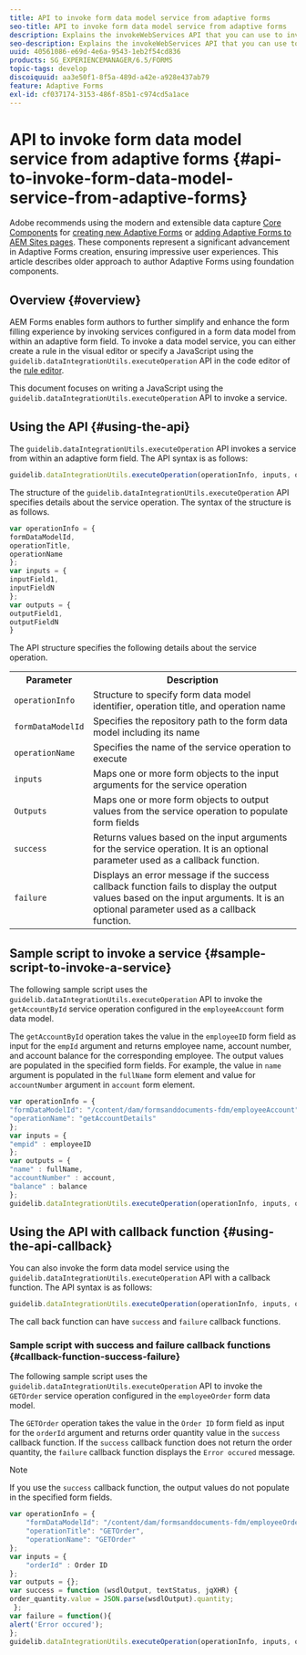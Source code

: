 ```yaml
---
title: API to invoke form data model service from adaptive forms
seo-title: API to invoke form data model service from adaptive forms
description: Explains the invokeWebServices API that you can use to invoke web services written in WSDL from within an adaptive form field.
seo-description: Explains the invokeWebServices API that you can use to invoke web services written in WSDL from within an adaptive form field.
uuid: 40561086-e69d-4e6a-9543-1eb2f54cd836
products: SG_EXPERIENCEMANAGER/6.5/FORMS
topic-tags: develop
discoiquuid: aa3e50f1-8f5a-489d-a42e-a928e437ab79
feature: Adaptive Forms
exl-id: cf037174-3153-486f-85b1-c974cd5a1ace
---
```

# API to invoke form data model service from adaptive forms {#api-to-invoke-form-data-model-service-from-adaptive-forms}

<span class="preview"> Adobe recommends using the modern and extensible data capture [Core Components](https://experienceleague.adobe.com/docs/experience-manager-core-components/using/adaptive-forms/introduction.html) for [creating new Adaptive Forms](/help/forms/using/create-an-adaptive-form-core-components.md) or [adding Adaptive Forms to AEM Sites pages](/help/forms/using/create-or-add-an-adaptive-form-to-aem-sites-page.md). These components represent a significant advancement in Adaptive Forms creation, ensuring impressive user experiences. This article describes older approach to author Adaptive Forms using foundation components. </span>

## Overview {#overview}

AEM Forms enables form authors to further simplify and enhance the form filling experience by invoking services configured in a form data model from within an adaptive form field. To invoke a data model service, you can either create a rule in the visual editor or specify a JavaScript using the `guidelib.dataIntegrationUtils.executeOperation` API in the code editor of the [rule editor](/help/forms/using/rule-editor.md).

This document focuses on writing a JavaScript using the `guidelib.dataIntegrationUtils.executeOperation` API to invoke a service.

## Using the API {#using-the-api}

The `guidelib.dataIntegrationUtils.executeOperation` API invokes a service from within an adaptive form field. The API syntax is as follows:

```javascript
guidelib.dataIntegrationUtils.executeOperation(operationInfo, inputs, outputs)
```

The structure of the `guidelib.dataIntegrationUtils.executeOperation` API specifies details about the service operation. The syntax of the structure is as follows.

```javascript
var operationInfo = {
formDataModelId,
operationTitle,
operationName
};
var inputs = {
inputField1,
inputFieldN
};
var outputs = {
outputField1,
outputFieldN
}

```

The API structure specifies the following details about the service operation.

<table>
 <tbody>
  <tr>
   <th>Parameter</th>
   <th>Description</th>
  </tr>
  <tr>
   <td><code>operationInfo</code></td>
   <td>Structure to specify form data model identifier, operation title, and operation name</td>
  </tr>
  <tr>
   <td><code>formDataModelId</code></td>
   <td>Specifies the repository path to the form data model including its name</td>
  </tr>
  <tr>
   <td><code>operationName</code></td>
   <td>Specifies the name of the service operation to execute</td>
  </tr>
  <tr>
   <td><code>inputs</code></td>
   <td>Maps one or more form objects to the input arguments for the service operation</td>
  </tr>
  <tr>
   <td><code>Outputs</code></td>
   <td>Maps one or more form objects to output values from the service operation to populate form fields<br /> </td>
  </tr>
  <tr>
   <td><code>success</code></td>
   <td>Returns values based on the input arguments for the service operation. It is an optional parameter used as a callback function.<br /> </td>
  </tr>
  <tr>
   <td><code>failure</code></td>
   <td>Displays an error message if the success callback function fails to display the output values based on the input arguments. It is an optional parameter used as a callback function.<br /> </td>
  </tr>
 </tbody>
</table>

## Sample script to invoke a service {#sample-script-to-invoke-a-service}

The following sample script uses the `guidelib.dataIntegrationUtils.executeOperation` API to invoke the `getAccountById` service operation configured in the `employeeAccount` form data model.

The `getAccountById` operation takes the value in the `employeeID` form field as input for the `empId` argument and returns employee name, account number, and account balance for the corresponding employee. The output values are populated in the specified form fields. For example, the value in `name` argument is populated in the `fullName` form element and value for `accountNumber` argument in `account` form element.

```javascript
var operationInfo = {
"formDataModelId": "/content/dam/formsanddocuments-fdm/employeeAccount",
"operationName": "getAccountDetails"
};
var inputs = {
"empid" : employeeID
};
var outputs = {
"name" : fullName,
"accountNumber" : account,
"balance" : balance
};
guidelib.dataIntegrationUtils.executeOperation(operationInfo, inputs, outputs);

```

## Using the API with callback function {#using-the-api-callback}

You can also invoke the form data model service using the `guidelib.dataIntegrationUtils.executeOperation` API with a callback function. The API syntax is as follows:

```javascript
guidelib.dataIntegrationUtils.executeOperation(operationInfo, inputs, outputs, callbackFunction)
```

The call back function can have `success` and `failure` callback functions.

### Sample script with success and failure callback functions {#callback-function-success-failure}

The following sample script uses the `guidelib.dataIntegrationUtils.executeOperation` API to invoke the `GETOrder` service operation configured in the `employeeOrder` form data model.

The `GETOrder` operation takes the value in the `Order ID` form field as input for the `orderId` argument and returns order quantity value in the `success` callback function.  If the `success` callback function does not return the order quantity, the `failure` callback function displays the `Error occured` message.

>[!NOTE]
>
>If you use the `success` callback function, the output values do not populate in the specified form fields.

```javascript
var operationInfo = {
    "formDataModelId": "/content/dam/formsanddocuments-fdm/employeeOrder",
    "operationTitle": "GETOrder",
    "operationName": "GETOrder"
};
var inputs = {
    "orderId" : Order ID
};
var outputs = {};
var success = function (wsdlOutput, textStatus, jqXHR) {
order_quantity.value = JSON.parse(wsdlOutput).quantity;
 };
var failure = function(){
alert('Error occured');
};
guidelib.dataIntegrationUtils.executeOperation(operationInfo, inputs, outputs, success, failure);
```
